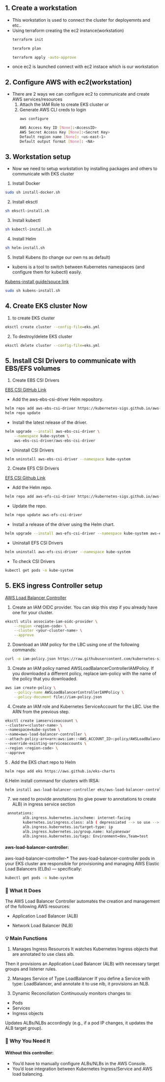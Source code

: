 
## 1. Create a workstation

 * This workstation is used to connect the cluster for deployemnts and etc..
 * Using terraform creating the ec2 instance(workstation)
    ```sh
    terraform init
    ```
    ```sh
    teraform plan
    ```
    ```sh
    terraform apply -auto-approve
    ```
 * once ec2 is launched connect with ec2 instace which is our workstation

## 2. Configure AWS with ec2(workstation)

* There are 2 ways we can configure ec2 to communicate and create AWS services/resources
    1. Attach the IAM Role to create EKS cluster or
    2. Generate AWS CLI creds to login
        ```sh
        aws configure
        ```
        ```sh
        AWS Access Key ID [None]:<AccessID>
        AWS Secret Access Key [None]:<Secret Key>
        Default region name [None]: <us-east-1>
        Default output format [None]: <NA>

        ```

## 3. Workstation setup

* Now we need to setup workstation by installing packages and others to communicate with EKS cluster
1. Install Docker
```sh
sudo sh install-docker.sh
```
2. Install eksctl 
```sh
sh eksctl-install.sh
```
3. Install kubectl
```sh
sh kubectl-install.sh
```
4. Install Helm
```sh
sh helm-install.sh
```
5. Install Kubens (to change our own ns as default)
* kubens is a tool to switch between Kubernetes namespaces (and configure them for kubectl) easily.

[Kubens-install guide/souce link](https://github.com/ahmetb/kubectx?tab=readme-ov-file#manual-installation-macos-and-linux)

```sh
sudo sh kubens-install.sh
```

## 4. Create EKS cluster Now

1. to create EKS cluster
```sh
eksctl create cluster --config-file=eks.yml
```
2. To destroy/delete EKS cluster
```sh
eksctl delete cluster --config-file=eks.yml
```

## 5. Install CSI Drivers to communicate with EBS/EFS volumes

1. Create EBS CSI Drivers

[EBS CSI GitHub Link](https://github.com/kubernetes-sigs/aws-ebs-csi-driver/blob/master/docs/install.md)

* Add the aws-ebs-csi-driver Helm repository.
```sh
helm repo add aws-ebs-csi-driver https://kubernetes-sigs.github.io/aws-ebs-csi-driver
helm repo update
```
* Install the latest release of the driver.
```sh
helm upgrade --install aws-ebs-csi-driver \
    --namespace kube-system \
    aws-ebs-csi-driver/aws-ebs-csi-driver
```
* Uninstall CSI Drivers
```sh
helm uninstall aws-ebs-csi-driver --namespace kube-system
```


2. Create EFS CSI Drivers

[EFS CSI Github Link](https://github.com/kubernetes-sigs/aws-efs-csi-driver?tab=readme-ov-file)

* Add the Helm repo.
```sh
helm repo add aws-efs-csi-driver https://kubernetes-sigs.github.io/aws-efs-csi-driver/
```

* Update the repo.
```sh
helm repo update aws-efs-csi-driver
```

* Install a release of the driver using the Helm chart.
```sh
helm upgrade --install aws-efs-csi-driver --namespace kube-system aws-efs-csi-driver/aws-efs-csi-driver
```

* Uninstall EFS CSI Drivers
```sh 
helm uninstall aws-efs-csi-driver --namespace kube-system
```

* To check CSI Drivers
```sh
kubectl get pods -n kube-system 
```


## 5. EKS ingress Controller setup

[AWS Load Balancer Controller](https://kubernetes-sigs.github.io/aws-load-balancer-controller/latest/)

1. Create an IAM OIDC provider. You can skip this step if you already have one for your cluster.

```sh
eksctl utils associate-iam-oidc-provider \
    --region <region-code> \
    --cluster <your-cluster-name> \
    --approve
```

2. Download an IAM policy for the LBC using one of the following commands:
```sh
curl -o iam-policy.json https://raw.githubusercontent.com/kubernetes-sigs/aws-load-balancer-controller/v2.13.3/docs/install/iam_policy.json
```

3. Create an IAM policy named AWSLoadBalancerControllerIAMPolicy. If you downloaded a different policy, replace iam-policy with the name of the policy that you downloaded.

```sh
aws iam create-policy \
    --policy-name AWSLoadBalancerControllerIAMPolicy \
    --policy-document file://iam-policy.json
```

4. Create an IAM role and Kubernetes ServiceAccount for the LBC. Use the ARN from the previous step.

```sh
eksctl create iamserviceaccount \
--cluster=<cluster-name> \
--namespace=kube-system \
--name=aws-load-balancer-controller \
--attach-policy-arn=arn:aws:iam::<AWS_ACCOUNT_ID>:policy/AWSLoadBalancerControllerIAMPolicy \
--override-existing-serviceaccounts \
--region <region-code> \
--approve
```

5 . Add the EKS chart repo to Helm

```sh
helm repo add eks https://aws.github.io/eks-charts
```

6.Helm install command for clusters with IRSA:

```sh
helm install aws-load-balancer-controller eks/aws-load-balancer-controller -n kube-system --set clusterName=<cluster-name> --set serviceAccount.create=false --set serviceAccount.name=aws-load-balancer-controller
```

7. we need to provide annotations (to give power to annotations to create ALB) in ingress service section
```sh
 annotations:
        alb.ingress.kubernetes.io/scheme: internet-facing
		kubernetes.io/ingress.class: alb ( depressiated --> so use --> spec.ingressClassName: alb)
        alb.ingress.kubernetes.io/target-type: ip
		alb.ingress.kubernetes.io/group.name: kalyaneswar
        alb.ingress.kubernetes.io/tags: Environment=dev,Team=test
```		
	
#### aws-load-balancer-controller:

aws-load-balancer-controller-* The aws-load-balancer-controller pods in your EKS cluster are responsible for provisioning and managing AWS Elastic Load Balancers (ELBs) — specifically:


```sh
kubectl get pods -n kube-system
```

### 🚀 What It Does
The AWS Load Balancer Controller automates the creation and management of the following AWS resources:

* Application Load Balancer (ALB)

* Network Load Balancer (NLB)

### 💡 Main Functions
1. Manages Ingress Resources
It watches Kubernetes Ingress objects that are annotated to use class alb.

Then it provisions an Application Load Balancer (ALB) with necessary target groups and listener rules.

2. Manages Service of Type LoadBalancer
If you define a Service with type: LoadBalancer, and annotate it to use nlb, it provisions an NLB.

3. Dynamic Reconciliation
Continuously monitors changes to:

* Pods
* Services
* Ingress objects

Updates ALBs/NLBs accordingly (e.g., if a pod IP changes, it updates the ALB target group).

### 🔎 Why You Need It
#### Without this controller:

* You’d have to manually configure ALBs/NLBs in the AWS Console.
* You’d lose integration between Kubernetes Ingress/Service and AWS load balancing.

